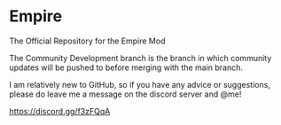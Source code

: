 # Empire
The Official Repository for the Empire Mod

The Community Development branch is the branch in which community updates will be pushed to before merging with the main branch.

I am relatively new to GitHub, so if you have any advice or suggestions, please do leave me a message on the discord server and @me!

https://discord.gg/f3zFQqA
